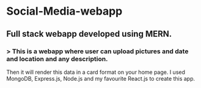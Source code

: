 # Social-Media-webapp
 
## Full stack webapp developed using MERN.

### > This is a webapp where user can upload pictures and date and location and any description.
Then it will render this data in a card format on your home page.
I used MongoDB, Express.js, Node.js and my favourite React.js to create this app.
